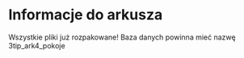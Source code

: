 # Informacje do arkusza

Wszystkie pliki już rozpakowane!
Baza danych powinna mieć nazwę 3tip_ark4_pokoje
